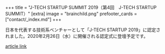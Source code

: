 +++
title = "J-TECH STARTUP SUMMIT 2019（第4回　J-TECH STARTUP SUMMIT）"
[extra]
image = "brainchild.png"
prefooter_cards = ["contact/_index.md"]
+++

日本を代表する技術系ベンチャーとして「J-TECH STARTUP 2019」に認定されました。2020年2月26日（水）に開催される認定式に登壇予定です。

[article link](https://www.tepweb.jp/event/j-techstartup2019/)
